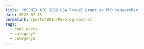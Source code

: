 ```yaml
---
title: 'USENIX ATC 2022 USA Travel Grant as PhD researcher'
date: 2022-07-15
permalink: /posts/2013/08/blog-post-3/
tags:
  - cool posts
  - category1
  - category2
---
```


